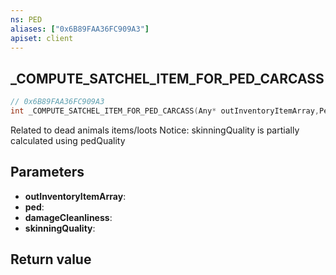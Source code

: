 ```yaml
---
ns: PED
aliases: ["0x6B89FAA36FC909A3"]
apiset: client
---
```

## _COMPUTE_SATCHEL_ITEM_FOR_PED_CARCASS

```c
// 0x6B89FAA36FC909A3
int _COMPUTE_SATCHEL_ITEM_FOR_PED_CARCASS(Any* outInventoryItemArray,Ped ped,int damageCleanliness,int skinningQuality);
```

Related to dead animals items/loots
Notice: skinningQuality is partially calculated using pedQuality

## Parameters
* **outInventoryItemArray**:
* **ped**:
* **damageCleanliness**:
* **skinningQuality**:

## Return value